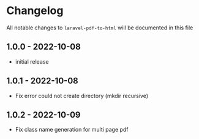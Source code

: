 # Changelog

All notable changes to `laravel-pdf-to-html` will be documented in this file

## 1.0.0 - 2022-10-08
- initial release

## 1.0.1 - 2022-10-08
- Fix error could not create directory (mkdir recursive)

## 1.0.2 - 2022-10-09
- Fix class name generation for multi page pdf
